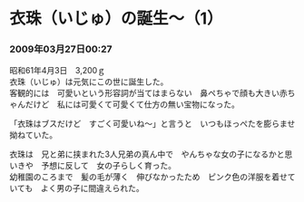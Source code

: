 # 衣珠（いじゅ）の誕生～（1）
### 2009年03月27日00:27

昭和61年4月3日　3,200ｇ  
衣珠（いじゅ）は元気にこの世に誕生した。  
客観的には　可愛いという形容詞が当てはまらない　鼻ペちゃで顔も大きい赤ちゃんだけど　私には可愛くて可愛くて仕方の無い宝物になった。

「衣珠はブスだけど　すごく可愛いね～」と言うと　いつもほっぺたを膨らませ　拗ねていた。

衣珠は　兄と弟に挟まれた3人兄弟の真ん中で　やんちゃな女の子になるかと思いきや　予想に反して　女の子らしく育った。  
幼稚園のころまで　髪の毛が薄く　伸びなかったため　ピンク色の洋服を着せていても　よく男の子に間違えられた。
